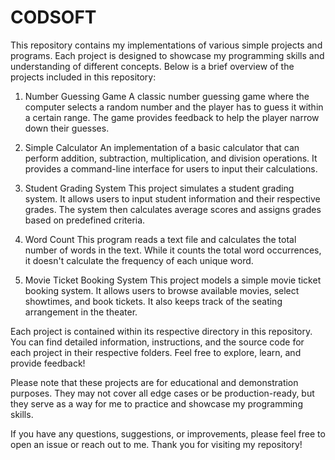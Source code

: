 # CODSOFT
This repository contains my implementations of various simple projects and programs. Each project is designed to showcase my programming skills and understanding of different concepts. Below is a brief overview of the projects included in this repository:

1. Number Guessing Game
A classic number guessing game where the computer selects a random number and the player has to guess it within a certain range. The game provides feedback to help the player narrow down their guesses.

2. Simple Calculator
An implementation of a basic calculator that can perform addition, subtraction, multiplication, and division operations. It provides a command-line interface for users to input their calculations.

3. Student Grading System
This project simulates a student grading system. It allows users to input student information and their respective grades. The system then calculates average scores and assigns grades based on predefined criteria.

4. Word Count
This program reads a text file and calculates the total number of words in the text. While it counts the total word occurrences, it doesn't calculate the frequency of each unique word.

5. Movie Ticket Booking System
This project models a simple movie ticket booking system. It allows users to browse available movies, select showtimes, and book tickets. It also keeps track of the seating arrangement in the theater.

Each project is contained within its respective directory in this repository. You can find detailed information, instructions, and the source code for each project in their respective folders. Feel free to explore, learn, and provide feedback!

Please note that these projects are for educational and demonstration purposes. They may not cover all edge cases or be production-ready, but they serve as a way for me to practice and showcase my programming skills.

If you have any questions, suggestions, or improvements, please feel free to open an issue or reach out to me. Thank you for visiting my repository!





